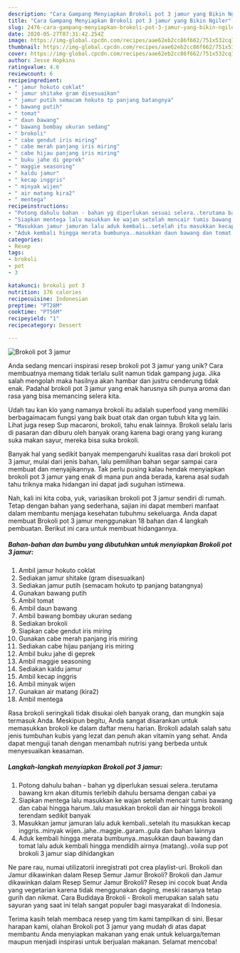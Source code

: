 ```yaml
---
description: "Cara Gampang Menyiapkan Brokoli pot 3 jamur yang Bikin Ngiler"
title: "Cara Gampang Menyiapkan Brokoli pot 3 jamur yang Bikin Ngiler"
slug: 2476-cara-gampang-menyiapkan-brokoli-pot-3-jamur-yang-bikin-ngiler
date: 2020-05-27T07:31:42.254Z
image: https://img-global.cpcdn.com/recipes/aae62eb2cc86f662/751x532cq70/brokoli-pot-3-jamur-foto-resep-utama.jpg
thumbnail: https://img-global.cpcdn.com/recipes/aae62eb2cc86f662/751x532cq70/brokoli-pot-3-jamur-foto-resep-utama.jpg
cover: https://img-global.cpcdn.com/recipes/aae62eb2cc86f662/751x532cq70/brokoli-pot-3-jamur-foto-resep-utama.jpg
author: Jesse Hopkins
ratingvalue: 4.6
reviewcount: 6
recipeingredient:
- " jamur hokuto coklat"
- " jamur shitake gram disesuaikan"
- " jamur putih semacam hokuto tp panjang batangnya"
- " bawang putih"
- " tomat"
- " daun bawang"
- " bawang bombay ukuran sedang"
- " brokoli"
- " cabe gendut iris miring"
- " cabe merah panjang iris miring"
- " cabe hijau panjang iris miring"
- " buku jahe di geprek"
- " maggie seasoning"
- " kaldu jamur"
- " kecap inggris"
- " minyak wijen"
- " air matang kira2"
- " mentega"
recipeinstructions:
- "Potong dahulu bahan - bahan yg diperlukan sesuai selera..terutama bawang krn akan ditumis terlebih dahulu bersama dengan cabai ya"
- "Siapkan mentega lalu masukkan ke wajan setelah mencair tumis bawang dan cabai hingga harum..lalu masukkan brokoli dan air hingga brokoli terendam sedikit banyak"
- "Masukkan jamur jamuran lalu aduk kembali..setelah itu masukkan kecap inggris..minyak wijen..jahe..maggie..garam..gula dan bahan lainnya"
- "Aduk kembali hingga merata bumbunya..masukkan daun bawang dan tomat lalu aduk kembali hingga mendidih airnya (matang)..voila sup pot brokoli 3 jamur siap dihidangkan"
categories:
- Resep
tags:
- brokoli
- pot
- 3

katakunci: brokoli pot 3 
nutrition: 176 calories
recipecuisine: Indonesian
preptime: "PT28M"
cooktime: "PT56M"
recipeyield: "1"
recipecategory: Dessert

---
```



![Brokoli pot 3 jamur](https://img-global.cpcdn.com/recipes/aae62eb2cc86f662/751x532cq70/brokoli-pot-3-jamur-foto-resep-utama.jpg)

Anda sedang mencari inspirasi resep brokoli pot 3 jamur yang unik? Cara membuatnya memang tidak terlalu sulit namun tidak gampang juga. Jika salah mengolah maka hasilnya akan hambar dan justru cenderung tidak enak. Padahal brokoli pot 3 jamur yang enak harusnya sih punya aroma dan rasa yang bisa memancing selera kita.

Udah tau kan klo yang namanya brokoli itu adalah superfood yang memiliki berbagaimacam fungsi yang baik buat otak dan organ tubuh kita yg lain. Lihat juga resep Sup macaroni, brokoli, tahu enak lainnya. Brokoli selalu laris di pasaran dan diburu oleh banyak orang karena bagi orang yang kurang suka makan sayur, mereka bisa suka brokoli.

Banyak hal yang sedikit banyak mempengaruhi kualitas rasa dari brokoli pot 3 jamur, mulai dari jenis bahan, lalu pemilihan bahan segar sampai cara membuat dan menyajikannya. Tak perlu pusing kalau hendak menyiapkan brokoli pot 3 jamur yang enak di mana pun anda berada, karena asal sudah tahu triknya maka hidangan ini dapat jadi suguhan istimewa.


Nah, kali ini kita coba, yuk, variasikan brokoli pot 3 jamur sendiri di rumah. Tetap dengan bahan yang sederhana, sajian ini dapat memberi manfaat dalam membantu menjaga kesehatan tubuhmu sekeluarga. Anda dapat membuat Brokoli pot 3 jamur menggunakan 18 bahan dan 4 langkah pembuatan. Berikut ini cara untuk membuat hidangannya.

<!--inarticleads1-->

##### Bahan-bahan dan bumbu yang dibutuhkan untuk menyiapkan Brokoli pot 3 jamur:

1. Ambil  jamur hokuto coklat
1. Sediakan  jamur shitake (gram disesuaikan)
1. Sediakan  jamur putih (semacam hokuto tp panjang batangnya)
1. Gunakan  bawang putih
1. Ambil  tomat
1. Ambil  daun bawang
1. Ambil  bawang bombay ukuran sedang
1. Sediakan  brokoli
1. Siapkan  cabe gendut iris miring
1. Gunakan  cabe merah panjang iris miring
1. Sediakan  cabe hijau panjang iris miring
1. Ambil  buku jahe di geprek
1. Ambil  maggie seasoning
1. Sediakan  kaldu jamur
1. Ambil  kecap inggris
1. Ambil  minyak wijen
1. Gunakan  air matang (kira2)
1. Ambil  mentega


Rasa brokoli seringkali tidak disukai oleh banyak orang, dan mungkin saja termasuk Anda. Meskipun begitu, Anda sangat disarankan untuk memasukkan brokoli ke dalam daftar menu harian. Brokoli adalah salah satu jenis tumbuhan kubis yang lezat dan penuh akan vitamin yang sehat. Anda dapat menguji tanah dengan menambah nutrisi yang berbeda untuk menyesuaikan keasaman. 

<!--inarticleads2-->

##### Langkah-langkah menyiapkan Brokoli pot 3 jamur:

1. Potong dahulu bahan - bahan yg diperlukan sesuai selera..terutama bawang krn akan ditumis terlebih dahulu bersama dengan cabai ya
1. Siapkan mentega lalu masukkan ke wajan setelah mencair tumis bawang dan cabai hingga harum..lalu masukkan brokoli dan air hingga brokoli terendam sedikit banyak
1. Masukkan jamur jamuran lalu aduk kembali..setelah itu masukkan kecap inggris..minyak wijen..jahe..maggie..garam..gula dan bahan lainnya
1. Aduk kembali hingga merata bumbunya..masukkan daun bawang dan tomat lalu aduk kembali hingga mendidih airnya (matang)..voila sup pot brokoli 3 jamur siap dihidangkan


Ne pare rau, numai utilizatorii inregistrati pot crea playlist-uri. Brokoli dan Jamur dikawinkan dalam Resep Semur Jamur Brokoli? Brokoli dan Jamur dikawinkan dalam Resep Semur Jamur Brokoli? Resep ini cocok buat Anda yang vegetarian karena tidak menggunakan daging, meski rasanya tetap gurih dan nikmat. Cara Budidaya Brokoli - Brokoli merupakan salah satu sayuran yang saat ini telah sangat populer bagi masyarakat di Indonesia. 

Terima kasih telah membaca resep yang tim kami tampilkan di sini. Besar harapan kami, olahan Brokoli pot 3 jamur yang mudah di atas dapat membantu Anda menyiapkan makanan yang enak untuk keluarga/teman maupun menjadi inspirasi untuk berjualan makanan. Selamat mencoba!
